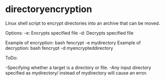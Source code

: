 # directoryencryption
Linux shell script to encrypt directories into an archive that can be moved. 


Options:
-e: Encrypts specified file
-d: Decrypts specified file

Example of encryption:
	bash fencrypt -e mydirectory
Example of decryption:
	bash fencrypt -d myencrypteddirectory

ToDo:

-Specifying whether a target is a directory or file.
-Any input directory specified as mydirectory/ instead of mydirectory will cause an error. 
